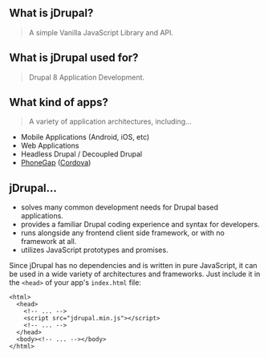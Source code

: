 ## What is jDrupal?

> A simple Vanilla JavaScript Library and API.

## What is jDrupal used for?

> Drupal 8 Application Development.

## What kind of apps?

> A variety of application architectures, including...

- Mobile Applications (Android, iOS, etc)
- Web Applications
- Headless Drupal / Decoupled Drupal
- [PhoneGap](http://phonegap.com/) ([Cordova](https://cordova.apache.org/))

## jDrupal...

- solves many common development needs for Drupal based applications.
- provides a familiar Drupal coding experience and syntax for developers.
- runs alongside any frontend client side framework, or with no framework at all.
- utilizes JavaScript prototypes and promises.

Since jDrupal has no dependencies and is written in pure JavaScript, it can be used in a wide variety of architectures and frameworks. Just include it in the `<head>` of your app's `index.html` file:

```
<html>
  <head>
    <!-- ... -->
    <script src="jdrupal.min.js"></script>
    <!-- ... -->
  </head>
  <body><!-- ... --></body>
</html>
```
